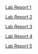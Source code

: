 [Lab Report 1](https://github.com/abdulRibrahim/cse15l-lab-reports/blob/main/lab-report-1-week-2)

[Lab Report 2](https://github.com/abdulRibrahim/cse15l-lab-reports/blob/main/lab-report-2-week-4)

[Lab Report 3](https://github.com/abdulRibrahim/cse15l-lab-reports/blob/main/lab-report-3-week-6)

[Lab Report 4](https://github.com/abdulRibrahim/cse15l-lab-reports/blob/main/lab-report-4-week-8.md)

[Lab Report 5]()
